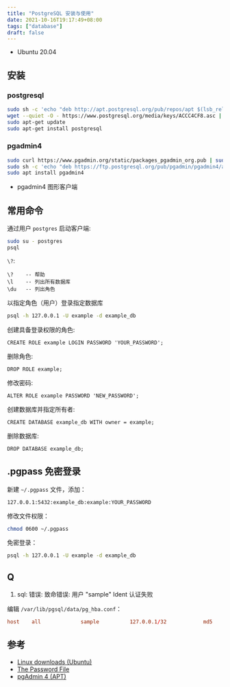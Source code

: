 ```yaml
---
title: "PostgreSQL 安装与使用"
date: 2021-10-16T19:17:49+08:00
tags: ["database"]
draft: false
---
```


- Ubuntu 20.04

## 安装

### postgresql

```bash
sudo sh -c 'echo "deb http://apt.postgresql.org/pub/repos/apt $(lsb_release -cs)-pgdg main" > /etc/apt/sources.list.d/pgdg.list'
wget --quiet -O - https://www.postgresql.org/media/keys/ACCC4CF8.asc | sudo apt-key add -
sudo apt-get update
sudo apt-get install postgresql
```

### pgadmin4

```bash
sudo curl https://www.pgadmin.org/static/packages_pgadmin_org.pub | sudo apt-key add
sudo sh -c 'echo "deb https://ftp.postgresql.org/pub/pgadmin/pgadmin4/apt/$(lsb_release -cs) pgadmin4 main" > /etc/apt/sources.list.d/pgadmin4.list && apt update'
sudo apt install pgadmin4
```

- pgadmin4 图形客户端

## 常用命令

通过用户 `postgres` 启动客户端:

```bash
sudo su - postgres
psql
```

`\?`:

```psql
\?    -- 帮助
\l    -- 列出所有数据库
\du   -- 列出角色
```

以指定角色（用户）登录指定数据库

```bash
psql -h 127.0.0.1 -U example -d example_db
```

创建具备登录权限的角色:

 ```psql
 CREATE ROLE example LOGIN PASSWORD 'YOUR_PASSWORD';
 ```
删除角色:

```psql
DROP ROLE example;
```

修改密码:

```psql
ALTER ROLE example PASSWORD 'NEW_PASSWORD';
```

创建数据库并指定所有者:

```psql
CREATE DATABASE example_db WITH owner = example;
```

删除数据库:

```psql
DROP DATABASE example_db;
```

## .pgpass 免密登录

新建 `~/.pgpass` 文件，添加：

```text
127.0.0.1:5432:example_db:example:YOUR_PASSWORD
```

修改文件权限：

```bash
chmod 0600 ~/.pgpass
```

免密登录：

```bash
psql -h 127.0.0.1 -U example -d example_db
```

## Q

1. sql: 错误: 致命错误:  用户 "sample" Ident 认证失败

编辑 `/var/lib/pgsql/data/pg_hba.conf`：
```conf
host    all             sample          127.0.0.1/32            md5
```

## 参考

- [Linux downloads (Ubuntu)](https://www.postgresql.org/download/linux/ubuntu/)
- [The Password File](https://www.postgresql.org/docs/12/libpq-pgpass.html)
- [pgAdmin 4 (APT)](https://www.pgadmin.org/download/pgadmin-4-apt/)
